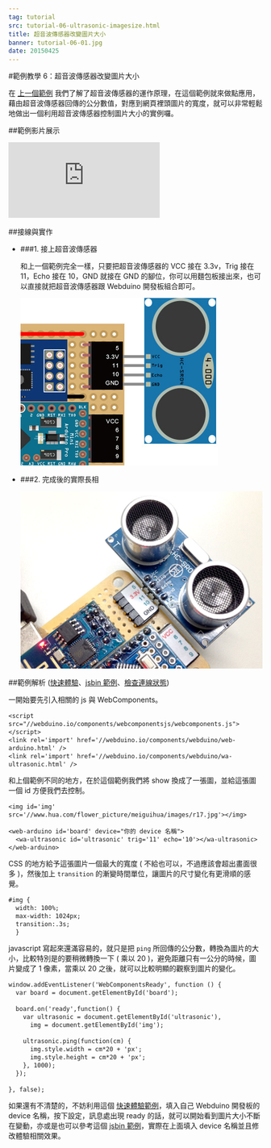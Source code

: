 ```yaml
---
tag: tutorial
src: tutorial-06-ultrasonic-imagesize.html
title: 超音波傳感器改變圖片大小
banner: tutorial-06-01.jpg
date: 20150425
---
```


<!-- @@master  = ../../_layout.html-->

<!-- @@block  =  meta-->

<title>範例教學 6：超音波傳感器改變圖片大小 :::: Webduino = Web × Arduino</title>

<meta property="og:description" content="我們了解了超音波傳感器的運作原理，在這個範例就來做點應用，藉由超音波傳感器回傳的公分數值，對應到網頁裡頭圖片的寬度，就可以非常輕鬆地做出一個利用超音波傳感器控制圖片大小的實例囉。">

<!-- @@close-->



<!-- @@block  =  tutorials-->
#範例教學 6：超音波傳感器改變圖片大小

在 [上一個範例](tutorial-05-ultrasonic.html) 我們了解了超音波傳感器的運作原理，在這個範例就來做點應用，藉由超音波傳感器回傳的公分數值，對應到網頁裡頭圖片的寬度，就可以非常輕鬆地做出一個利用超音波傳感器控制圖片大小的實例囉。

##範例影片展示

<iframe class="youtube" src="https://www.youtube.com/embed/7ED9YSy7EjA" frameborder="0" allowfullscreen></iframe>

##接線與實作

- ###1. 接上超音波傳感器

	和上一個範例完全一樣，只要把超音波傳感器的 VCC 接在 3.3v，Trig 接在 11，Echo 接在 10，GND 就接在 GND 的腳位，你可以用麵包板接出來，也可以直接就把超音波傳感器跟 Webduino 開發板組合即可。

	![](../img/tutorials/tutorial-05-02.jpg)

- ###2. 完成後的實際長相

	![](../img/tutorials/tutorial-05-03.jpg)


##範例解析 ([快速體驗](http://webduinoio.github.io/samples/content/ultrasonic-picture/index.html)、[jsbin 範例](http://jsbin.com/nafeyo/5/edit?html,css,js,output)、[檢查連線狀態](http://webduino.io/device.html))

一開始要先引入相關的 js 與 WebComponents。

	<script src="//webduino.io/components/webcomponentsjs/webcomponents.js"></script>
	<link rel='import' href='//webduino.io/components/webduino/web-arduino.html' />
	<link rel='import' href='//webduino.io/components/webduino/wa-ultrasonic.html' />

和上個範例不同的地方，在於這個範例我們將 show 換成了一張圖，並給這張圖一個 id 方便我們去控制。

	<img id='img' src='//www.hua.com/flower_picture/meiguihua/images/r17.jpg'></img>

	<web-arduino id='board' device="你的 device 名稱">
	  <wa-ultrasonic id='ultrasonic' trig='11' echo='10'></wa-ultrasonic>
	</web-arduino>

CSS 的地方給予這張圖片一個最大的寬度 ( 不給也可以，不過應該會超出畫面很多 )，然後加上 `transition` 的漸變時間單位，讓圖片的尺寸變化有更滑順的感覺。

	#img {
	  width: 100%;
	  max-width: 1024px;
	  transition:.3s;
	  }

javascript 寫起來還滿容易的，就只是把 `ping` 所回傳的公分數，轉換為圖片的大小，比較特別是的要稍微轉換一下 ( 乘以 20 )，避免距離只有一公分的時候，圖片變成了 1 像素，當乘以 20 之後，就可以比較明顯的觀察到圖片的變化。

	window.addEventListener('WebComponentsReady', function () {
	  var board = document.getElementById('board');

	  board.on('ready',function() {
	    var ultrasonic = document.getElementById('ultrasonic'),
	      img = document.getElementById('img');

	    ultrasonic.ping(function(cm) {
	      img.style.width = cm*20 + 'px';
	      img.style.height = cm*20 + 'px';
	    }, 1000);
	  });

	}, false);

如果還有不清楚的，不妨利用這個 [快速體驗範例](http://webduinoio.github.io/samples/content/ultrasonic-picture/index.html)，填入自己 Webduino 開發板的 device 名稱，按下設定，訊息處出現 ready 的話，就可以開始看到圖片大小不斷在變動，亦或是也可以參考這個 [jsbin 範例](http://jsbin.com/nafeyo/5/edit?html,css,js,output)，實際在上面填入 device 名稱並且修改體驗相關效果。







<!-- @@close-->